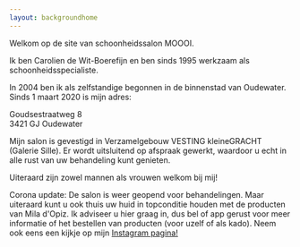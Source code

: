```yaml
---
layout: backgroundhome
---
```


Welkom op de site van schoonheidssalon MOOOI.

Ik ben Carolien de Wit-Boerefijn en ben sinds 1995 werkzaam als schoonheidsspecialiste.

In 2004 ben ik als zelfstandige begonnen in de binnenstad van Oudewater. Sinds 1 maart 2020 is mijn adres:

Goudsestraatweg 8  
3421 GJ Oudewater  

Mijn salon is gevestigd in Verzamelgebouw VESTING kleineGRACHT (Galerie Sille). Er wordt uitsluitend op afspraak gewerkt, waardoor u echt in alle rust van uw behandeling kunt genieten. 

Uiteraard zijn zowel mannen als vrouwen welkom bij mij!

Corona update: De salon is weer geopend voor behandelingen. Maar uiteraard kunt u ook thuis uw huid in topconditie houden met
de producten van Mila d'Opiz. Ik adviseer u hier graag in, dus bel of app gerust voor meer informatie of het bestellen van producten (voor uzelf of als kado). Neem ook eens een kijkje op mijn [Instagram pagina!](https://www.instagram.com/schoonheidssalonmoooi/)
